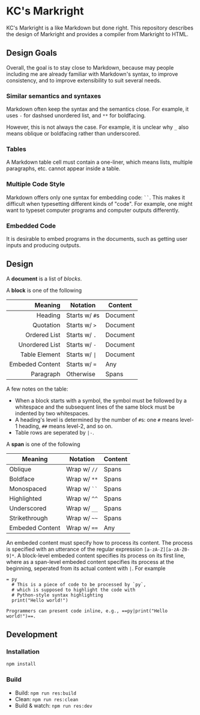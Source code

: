 # KC's Markright

KC's Markright is a like Markdown but done right. This repository describes the design of Markright and provides a compiler from Markright to HTML.

## Design Goals

Overall, the goal is to stay close to Markdown, because may people including me are already familiar with Markdown's syntax, to improve consistency, and to improve extensibility to suit several needs.

### Similar semantics and syntaxes

Markdown often keep the syntax and the semantics close. For example, it uses `-` for dashsed unordered list, and `**` for boldfacing.

However, this is not always the case. For example, it is unclear why `_` also means oblique or boldfacing rather than underscored.

### Tables

A Markdown table cell must contain a one-liner, which means lists, multiple paragraphs, etc. cannot appear inside a table.

### Multiple Code Style

Markdown offers only one syntax for embedding code: ``` `` ```. This makes it difficult when typesetting different kinds of "code". For example, one might want to typeset computer programs and computer outputs differently.

### Embedded Code

It is desirable to embed programs in the documents, such as getting user inputs and producing outputs.

## Design

A **document** is a list of *blocks*.

A **block** is one of the following

|         Meaning | Notation       | Content  |
| --------------: | -------------- | -------- |
|         Heading | Starts w/ `#`s | Document |
|       Quotation | Starts w/ `>`  | Document |
|    Ordered List | Starts w/ `.`  | Document |
|  Unordered List | Starts w/ `-`  | Document |
|   Table Element | Starts w/ `\|` | Document |
| Embeded Content | Starts w/ `=`  | Any      |
|       Paragraph | Otherwise      | Spans    |

A few notes on the table:

- When a block starts with a symbol, the symbol must be followed by a whitespace and the subsequent lines of the same block must be indented by two whitespaces.
- A heading's level is determined by the number of `#`s: one `#` means level-1 heading, `##` means level-2, and so on.
- Table rows are seperated by `|-`.

A **span** is one of the following

| Meaning         | Notation           | Content |
| --------------- | ------------------ | ------- |
| Oblique         | Wrap w/ `//`       | Spans   |
| Boldface        | Wrap w/ `**`       | Spans   |
| Monospaced      | Wrap w/ ``` `` ``` | Spans   |
| Highlighted     | Wrap w/ `^^`       | Spans   |
| Underscored     | Wrap w/ `__`       | Spans   |
| Strikethrough   | Wrap w/ `~~`       | Spans   |
| Embeded Content | Wrap w/ ```==```   | Any     |

An embeded content must specify how to process its content.
The process is specified with an utterance of the regular expression `[a-zA-Z][a-zA-Z0-9]*`.
A block-level embeded content specifies its process on its first line, where as
a span-level embeded content specifies its process at the beginning, seperated from its actual content with `|`. For example

```
= py
  # This is a piece of code to be processed by `py`,
  # which is supposed to highlight the code with
  # Python-style syntax highlighting
  print("Hello world!")

Programmers can present code inline, e.g., ==py|print("Hello world!")==.
```

## Development

### Installation

```sh
npm install
```

### Build

- Build: `npm run res:build`
- Clean: `npm run res:clean`
- Build & watch: `npm run res:dev`
